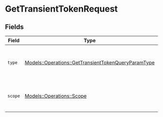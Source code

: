 # GetTransientTokenRequest


## Fields

| Field                                                                                                             | Type                                                                                                              | Required                                                                                                          | Description                                                                                                       |
| ----------------------------------------------------------------------------------------------------------------- | ----------------------------------------------------------------------------------------------------------------- | ----------------------------------------------------------------------------------------------------------------- | ----------------------------------------------------------------------------------------------------------------- |
| `type`                                                                                                            | [Models::Operations::GetTransientTokenQueryParamType](../../models/operations/gettransienttokenqueryparamtype.md) | :heavy_check_mark:                                                                                                | `delegation` - This is the only supported `type` parameter.                                                       |
| `scope`                                                                                                           | [Models::Operations::Scope](../../models/operations/scope.md)                                                     | :heavy_check_mark:                                                                                                | `all` - This is the only supported `scope` parameter.                                                             |